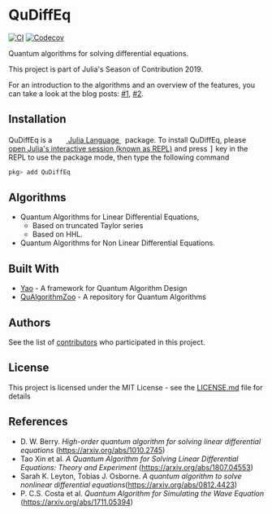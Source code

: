 # QuDiffEq

[![CI](https://github.com/QuantumBFS/QuDiffEq.jl/actions/workflows/CI.yml/badge.svg)](https://github.com/QuantumBFS/QuDiffEq.jl/actions/workflows/CI.yml)
[![Codecov](https://codecov.io/gh/QuantumBFS/QuDiffEq.jl/branch/master/graph/badge.svg)](https://codecov.io/gh/dgan181/QuDiffEq.jl)

Quantum algorithms for solving differential equations.

This project is part of Julia's Season of Contribution 2019.

For an introduction to the algorithms and an overview of the features, you can take a look at the blog posts: [#1](https://nextjournal.com/dgan181/julia-soc-19-quantum-algorithms-for-differential-equations/), [#2](https://nextjournal.com/dgan181/jsoc-19-non-linear-differential-equation-solver-and-simulating-of-the-wave-equation/). 

## Installation

<p>
QuDiffEq is a &nbsp;
    <a href="https://julialang.org">
        <img src="https://raw.githubusercontent.com/JuliaLang/julia-logo-graphics/master/images/julia.ico" width="16em">
        Julia Language
    </a>
    &nbsp; package. To install QuDiffEq,
    please <a href="https://docs.julialang.org/en/v1/manual/getting-started/">open
    Julia's interactive session (known as REPL)</a> and press <kbd>]</kbd> key in the REPL to use the package mode, then type the following command
</p>

```julia
pkg> add QuDiffEq
```

## Algorithms

- Quantum Algorithms for Linear Differential Equations,
  - Based on truncated Taylor series
  - Based on HHL.
- Quantum Algorithms for Non Linear Differential Equations.

## Built With

* [Yao](https://github.com/QuantumBFS/Yao.jl) - A framework for Quantum Algorithm Design
* [QuAlgorithmZoo](https://github.com/QuantumBFS/QuAlgorithmZoo.jl) - A repository for Quantum Algorithms

## Authors

See the list of [contributors](https://github.com/QuantumBFS/QuDiffEq.jl/graphs/contributors) who participated in this project.

## License

This project is licensed under the MIT License - see the [LICENSE.md](https://github.com/QuantumBFS/QuDiffEq.jl/blob/master/LICENSE) file for details

## References
- D. W. Berry. *High-order quantum algorithm for solving linear differential equations* (https://arxiv.org/abs/1010.2745)
- Tao Xin et al. *A Quantum Algorithm for Solving Linear Differential Equations: Theory and Experiment* (https://arxiv.org/abs/1807.04553)
- Sarah K. Leyton, Tobias J. Osborne. *A quantum algorithm to solve nonlinear differential equations*(https://arxiv.org/abs/0812.4423)
- P. C.S. Costa et al. *Quantum Algorithm for Simulating the Wave Equation* (https://arxiv.org/abs/1711.05394)
